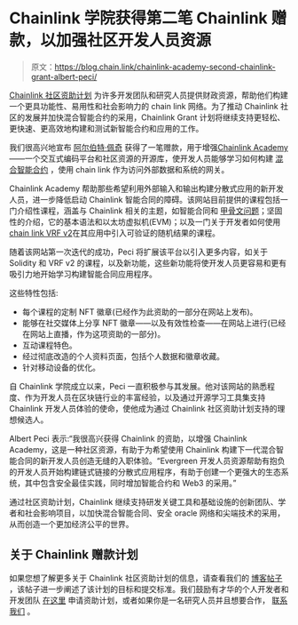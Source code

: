 # Chainlink 学院获得第二笔 Chainlink 赠款，以加强社区开发人员资源

> 原文：<https://blog.chain.link/chainlink-academy-second-chainlink-grant-albert-peci/>

[Chainlink 社区资助计划](https://blog.chain.link/introducing-the-chainlink-community-grant-program/) 为许多开发团队和研究人员提供财政资源，帮助他们构建一个更具功能性、易用性和社会影响力的 chain link 网络。为了推动 Chainlink 社区的发展并加快混合智能合约的采用，Chainlink Grant 计划将继续支持更轻松、更快速、更高效地构建和测试新智能合约和应用的工作。

我们很高兴地宣布 [阿尔伯特·佩奇](https://www.linkedin.com/in/albert-peci-web3/) 获得了一笔赠款，用于增强[Chainlink Academy](https://www.chainlink.education/)——一个交互式编码平台和社区资源的开源库，使开发人员能够学习如何构建 [混合智能合约](https://blog.chain.link/hybrid-smart-contracts-explained/) ，使用 chain link 作为访问外部数据和系统的网关。

Chainlink Academy 帮助那些希望利用外部输入和输出构建分散式应用的新开发人员，进一步降低启动 Chainlink 智能合同的障碍。该网站目前提供的课程包括一门介绍性课程，涵盖与 Chainlink 相关的主题，如智能合同和 [甲骨文问题](https://blog.chain.link/what-is-the-blockchain-oracle-problem/)；坚固性的介绍，它的基本语法和以太坊虚拟机(EVM)；以及一门关于开发者如何使用[chain link VRF v2](https://blog.chain.link/vrf-v2-mainnet-launch/)在其应用中引入可验证的随机结果的课程。

随着该网站第一次迭代的成功，Peci 将扩展该平台以引入更多内容，如关于 Solidity 和 VRF v2 的课程，以及新功能，这些新功能将使开发人员更容易和更有吸引力地开始学习构建智能合同应用程序。

这些特性包括:

*   每个课程的定制 NFT 徽章(已经作为此资助的一部分在网站上发布)。
*   能够在社交媒体上分享 NFT 徽章——以及有效性检查——在网站上进行(已经在网站上直播，作为这项资助的一部分)。
*   互动课程特色。
*   经过彻底改造的个人资料页面，包括个人数据和徽章收藏。
*   针对移动设备的优化。

自 Chainlink 学院成立以来，Peci 一直积极参与其发展。他对该网站的熟悉程度、作为开发人员在区块链行业的丰富经验，以及通过开源学习工具集支持 Chainlink 开发人员体验的使命，使他成为通过 Chainlink 社区资助计划支持的理想候选人。

Albert Peci 表示:“我很高兴获得 Chainlink 的资助，以增强 Chainlink Academy，这是一种社区资源，有助于为希望使用 Chainlink 构建下一代混合智能合同的新开发人员创造无缝的入职体验。“Evergreen 开发人员资源帮助有抱负的开发人员开始构建链式链接的分散式应用程序，有助于创建一个更强大的生态系统，其中包含安全最佳实践，同时增加智能合约和 Web3 的采用。”

通过社区资助计划，Chainlink 继续支持研发关键工具和基础设施的创新团队、学者和社会影响项目，以加快混合智能合同、安全 oracle 网络和尖端技术的采用，从而创造一个更加经济公平的世界。

## 关于 Chainlink 赠款计划

如果您想了解更多关于 Chainlink 社区资助计划的信息，请查看我们的 [博客帖子](https://blog.chain.link/introducing-the-chainlink-community-grant-program/) ，该帖子进一步阐述了该计划的目标和提交标准。我们鼓励有才华的个人开发者和开发团队 [在这里](https://chainlinkgrants.typeform.com/to/efEbsq) 申请资助计划，或者如果你是一名研究人员并且想要合作， [联系我们](/cdn-cgi/l/email-protection#22504751474350414a62414a434b4c4e4b4c494e4340510c414d4f) 。